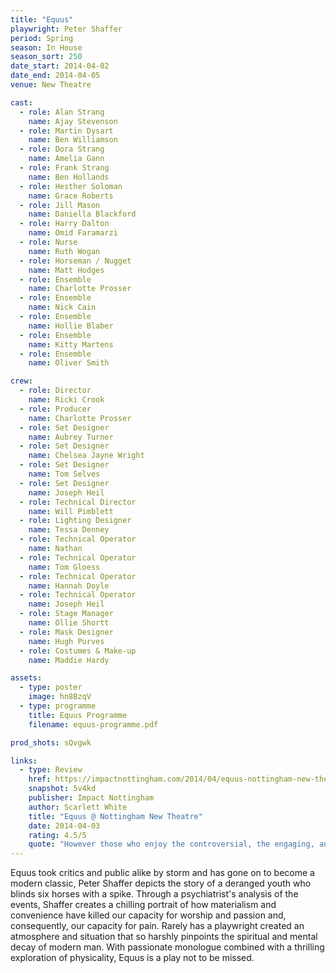 ```yaml
---
title: "Equus"
playwright: Peter Shaffer
period: Spring
season: In House
season_sort: 250
date_start: 2014-04-02
date_end: 2014-04-05
venue: New Theatre

cast:
  - role: Alan Strang
    name: Ajay Stevenson
  - role: Martin Dysart
    name: Ben Williamson
  - role: Dora Strang
    name: Amelia Gann
  - role: Frank Strang
    name: Ben Hollands
  - role: Hesther Soloman
    name: Grace Roberts
  - role: Jill Mason
    name: Daniella Blackford
  - role: Harry Dalton
    name: Omid Faramarzi
  - role: Nurse
    name: Ruth Wogan
  - role: Horseman / Nugget
    name: Matt Hodges
  - role: Ensemble
    name: Charlotte Prosser
  - role: Ensemble
    name: Nick Cain
  - role: Ensemble
    name: Hollie Blaber
  - role: Ensemble
    name: Kitty Martens
  - role: Ensemble
    name: Oliver Smith

crew:
  - role: Director
    name: Ricki Crook
  - role: Producer
    name: Charlotte Prosser
  - role: Set Designer
    name: Aubrey Turner
  - role: Set Designer
    name: Chelsea Jayne Wright
  - role: Set Designer
    name: Tom Selves
  - role: Set Designer
    name: Joseph Heil
  - role: Technical Director
    name: Will Pimblett
  - role: Lighting Designer
    name: Tessa Denney
  - role: Technical Operator
    name: Nathan
  - role: Technical Operator
    name: Tom Gloess
  - role: Technical Operator
    name: Hannah Doyle
  - role: Technical Operator
    name: Joseph Heil
  - role: Stage Manager
    name: Ollie Shortt
  - role: Mask Designer
    name: Hugh Purves
  - role: Costumes & Make-up
    name: Maddie Hardy

assets:
  - type: poster
    image: hn8BzqV
  - type: programme
    title: Equus Programme
    filename: equus-programme.pdf

prod_shots: sQvgwk

links:
  - type: Review
    href: https://impactnottingham.com/2014/04/equus-nottingham-new-theatre/
    snapshot: 5v4kd
    publisher: Impact Nottingham 
    author: Scarlett White
    title: "Equus @ Nottingham New Theatre"
    date: 2014-04-03
    rating: 4.5/5
    quote: "However those who enjoy the controversial, the engaging, and the psychologically fascinating should certainly buy a ticket for this excellent performance and prepare to be wowed, though you should be warned – you may never look at a horse the same way again."
---
```


Equus took critics and public alike by storm and has gone on to become a modern classic, Peter Shaffer depicts the story of a deranged youth who blinds six horses with a spike. Through a psychiatrist's analysis of the events, Shaffer creates a chilling portrait of how materialism and convenience have killed our capacity for worship and passion and, consequently, our capacity for pain. Rarely has a playwright created an atmosphere and situation that so harshly pinpoints the spiritual and mental decay of modern man. With passionate monologue combined with a thrilling exploration of physicality, Equus is a play not to be missed.
